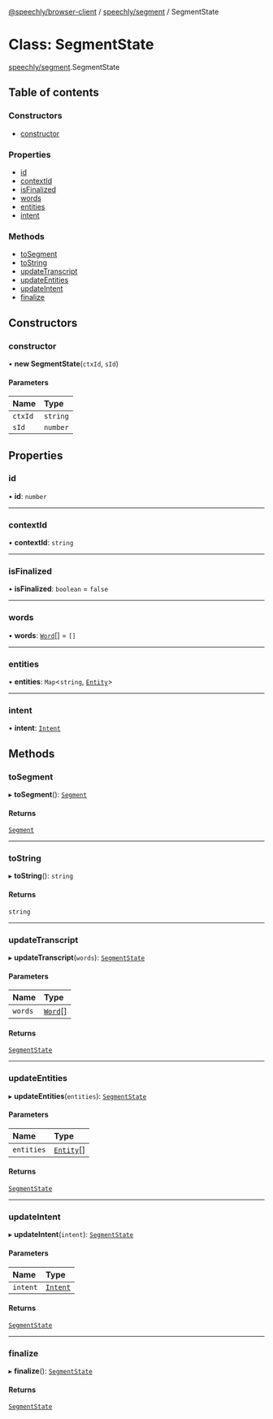 [@speechly/browser-client](../README.md) / [speechly/segment](../modules/speechly_segment.md) / SegmentState

# Class: SegmentState

[speechly/segment](../modules/speechly_segment.md).SegmentState

## Table of contents

### Constructors

- [constructor](speechly_segment.SegmentState.md#constructor)

### Properties

- [id](speechly_segment.SegmentState.md#id)
- [contextId](speechly_segment.SegmentState.md#contextid)
- [isFinalized](speechly_segment.SegmentState.md#isfinalized)
- [words](speechly_segment.SegmentState.md#words)
- [entities](speechly_segment.SegmentState.md#entities)
- [intent](speechly_segment.SegmentState.md#intent)

### Methods

- [toSegment](speechly_segment.SegmentState.md#tosegment)
- [toString](speechly_segment.SegmentState.md#tostring)
- [updateTranscript](speechly_segment.SegmentState.md#updatetranscript)
- [updateEntities](speechly_segment.SegmentState.md#updateentities)
- [updateIntent](speechly_segment.SegmentState.md#updateintent)
- [finalize](speechly_segment.SegmentState.md#finalize)

## Constructors

### constructor

• **new SegmentState**(`ctxId`, `sId`)

#### Parameters

| Name | Type |
| :------ | :------ |
| `ctxId` | `string` |
| `sId` | `number` |

## Properties

### id

• **id**: `number`

___

### contextId

• **contextId**: `string`

___

### isFinalized

• **isFinalized**: `boolean` = `false`

___

### words

• **words**: [`Word`](../interfaces/speechly_types.Word.md)[] = `[]`

___

### entities

• **entities**: `Map`<`string`, [`Entity`](../interfaces/speechly_types.Entity.md)\>

___

### intent

• **intent**: [`Intent`](../interfaces/speechly_types.Intent.md)

## Methods

### toSegment

▸ **toSegment**(): [`Segment`](../interfaces/speechly_types.Segment.md)

#### Returns

[`Segment`](../interfaces/speechly_types.Segment.md)

___

### toString

▸ **toString**(): `string`

#### Returns

`string`

___

### updateTranscript

▸ **updateTranscript**(`words`): [`SegmentState`](speechly_segment.SegmentState.md)

#### Parameters

| Name | Type |
| :------ | :------ |
| `words` | [`Word`](../interfaces/speechly_types.Word.md)[] |

#### Returns

[`SegmentState`](speechly_segment.SegmentState.md)

___

### updateEntities

▸ **updateEntities**(`entities`): [`SegmentState`](speechly_segment.SegmentState.md)

#### Parameters

| Name | Type |
| :------ | :------ |
| `entities` | [`Entity`](../interfaces/speechly_types.Entity.md)[] |

#### Returns

[`SegmentState`](speechly_segment.SegmentState.md)

___

### updateIntent

▸ **updateIntent**(`intent`): [`SegmentState`](speechly_segment.SegmentState.md)

#### Parameters

| Name | Type |
| :------ | :------ |
| `intent` | [`Intent`](../interfaces/speechly_types.Intent.md) |

#### Returns

[`SegmentState`](speechly_segment.SegmentState.md)

___

### finalize

▸ **finalize**(): [`SegmentState`](speechly_segment.SegmentState.md)

#### Returns

[`SegmentState`](speechly_segment.SegmentState.md)
